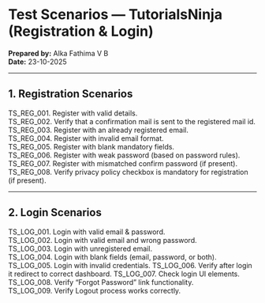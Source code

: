# Test Scenarios — TutorialsNinja (Registration & Login)

**Prepared by:** Alka Fathima V B  
**Date:** 23-10-2025

---

## 1. Registration Scenarios

TS_REG_001. Register with valid details.  
TS_REG_002. Verify that a confirmation mail is sent to the registered mail id.  
TS_REG_003. Register with an already registered email.  
TS_REG_004. Register with invalid email format.  
TS_REG_005. Register with blank mandatory fields.  
TS_REG_006. Register with weak password (based on password rules).  
TS_REG_007. Register with mismatched confirm password (if present).   
TS_REG_008. Verify privacy policy checkbox is mandatory for registration (if present).   

---

## 2. Login Scenarios

TS_LOG_001. Login with valid email & password.  
TS_LOG_002. Login with valid email and wrong password.  
TS_LOG_003. Login with unregistered email.  
TS_LOG_004. Login with blank fields (email, password, or both).  
TS_LOG_005. Login with invalid credentials. 
TS_LOG_006. Verify after login it redirect to correct dashboard. 
TS_LOG_007. Check login UI elements.  
TS_LOG_008. Verify “Forgot Password” link functionality.  
TS_LOG_009. Verify Logout process works correctly.
